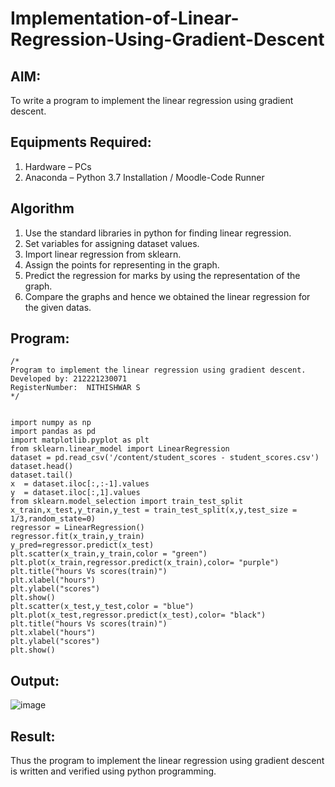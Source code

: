 # Implementation-of-Linear-Regression-Using-Gradient-Descent

## AIM:
To write a program to implement the linear regression using gradient descent.

## Equipments Required:
1. Hardware – PCs
2. Anaconda – Python 3.7 Installation / Moodle-Code Runner

## Algorithm
1. Use the standard libraries in python for finding linear regression.
2. Set variables for assigning dataset values.
3. Import linear regression from sklearn.
4. Assign the points for representing in the graph.
5. Predict the regression for marks by using the representation of the graph.
6. Compare the graphs and hence we obtained the linear regression for the given datas.


## Program:
```
/*
Program to implement the linear regression using gradient descent.
Developed by: 212221230071
RegisterNumber:  NITHISHWAR S
*/


import numpy as np
import pandas as pd
import matplotlib.pyplot as plt
from sklearn.linear_model import LinearRegression
dataset = pd.read_csv('/content/student_scores - student_scores.csv')
dataset.head()
dataset.tail()
x  = dataset.iloc[:,:-1].values 
y  = dataset.iloc[:,1].values
from sklearn.model_selection import train_test_split
x_train,x_test,y_train,y_test = train_test_split(x,y,test_size = 1/3,random_state=0)
regressor = LinearRegression()
regressor.fit(x_train,y_train)
y_pred=regressor.predict(x_test)
plt.scatter(x_train,y_train,color = "green")
plt.plot(x_train,regressor.predict(x_train),color= "purple")
plt.title("hours Vs scores(train)")
plt.xlabel("hours")
plt.ylabel("scores")
plt.show()
plt.scatter(x_test,y_test,color = "blue")
plt.plot(x_test,regressor.predict(x_test),color= "black")
plt.title("hours Vs scores(train)")
plt.xlabel("hours")
plt.ylabel("scores")
plt.show()

```

## Output:
![image](https://user-images.githubusercontent.com/94164665/166104903-84cd4396-f57b-43bf-af38-5b4e6d3f8f7d.png)


## Result:
Thus the program to implement the linear regression using gradient descent is written and verified using python programming.
